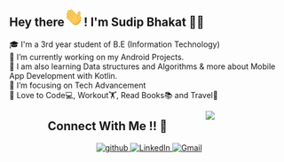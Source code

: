 ## Hey there<img src="https://github.com/ABSphreak/ABSphreak/blob/master/gifs/Hi.gif" width="35px">! I'm Sudip Bhakat 🙋‍♂️

🎓 I'm a 3rd year student of B.E (Information Technology) <br>
🔭 I’m currently working on my Android Projects. <br>
🧠 I am also learning Data structures and Algorithms & more about Mobile App Development with Kotlin. <br>
🎯 I’m focusing on Tech Advancement<br>
💬 Love to Code💻, Workout🏋️‍, Read Books📚 and Travel🌄<br>

<img align='right' src='https://github.com/Rishit-dagli/Rishit-dagli/blob/master/images/octocat-anime.gif' width='150"'>

<h2 align="center">Connect With Me !! 🤝</h2> 

<p align="center">
<a href="https://github.com/sudipbhakat07" target="_blank">
<img src=https://img.shields.io/badge/github-%2324292e.svg?&style=for-the-badge&logo=github&logoColor=white alt=github style="margin-bottom: 5px;" />
</a>
<a href="www.linkedin.com/in/sudip-bhakat-b62a771a5" target="_blank">
<img alt="LinkedIn" src="https://img.shields.io/badge/linkedin%20-%230077B5.svg?&style=for-the-badge&logo=linkedin&logoColor=white"/>
</a>
<a href="mailto:sudipbhakat01@gmail.com">
<img alt="Gmail" src="https://img.shields.io/badge/Gmail-D14836?style=for-the-badge&logo=gmail&logoColor=white" />
</p> 
  
<!--   [![Rishit's github stats](https://github-readme-stats.vercel.app/api?username=sudipbhakat07&show_icons=true&title_color=fff&icon_color=79ff97&text_color=9f9f9f&bg_color=151515&count_private=true)](https://github.com/sudipbhakat07) -->

